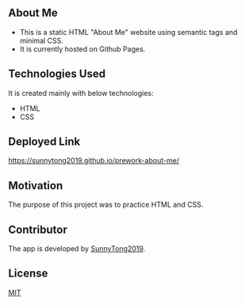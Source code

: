 ## About Me 
* This is a static HTML "About Me" website using semantic tags and minimal CSS. 
* It is currently hosted on Github Pages.


## Technologies Used 
It is created mainly with below technologies:
 * HTML
 * CSS


## Deployed Link
https://sunnytong2019.github.io/prework-about-me/


## Motivation
The purpose of this project was to practice HTML and CSS.


## Contributor
The app is developed by [SunnyTong2019](https://github.com/SunnyTong2019).


## License
[MIT](https://choosealicense.com/licenses/mit/)
